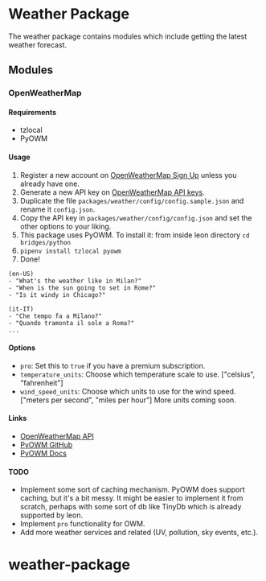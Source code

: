 # Weather Package

The weather package contains modules which include getting the latest weather forecast.

## Modules

### OpenWeatherMap

#### Requirements
- tzlocal
- PyOWM

#### Usage

1. Register a new account on [OpenWeatherMap Sign Up](https://openweathermap.org/sign_up) unless you already have one.
2. Generate a new API key on [OpenWeatherMap API keys](https://home.openweathermap.org/api_keys).
3. Duplicate the file `packages/weather/config/config.sample.json` and rename it `config.json`.
4. Copy the API key in `packages/weather/config/config.json` and set the other options to your liking.
5. This package uses PyOWM. To install it: from inside leon directory `cd bridges/python`
6. `pipenv install tzlocal pyowm`
7. Done!

```
(en-US)
- "What's the weather like in Milan?"
- "When is the sun going to set in Rome?"
- "Is it windy in Chicago?"

(it-IT)
- "Che tempo fa a Milano?"
- "Quando tramonta il sole a Roma?"
...
```

#### Options
- `pro`: Set this to `true` if you have a premium subscription.
- `temperature_units`: Choose which temperature scale to use. ["celsius", "fahrenheit"]
- `wind_speed_units`: Choose which units to use for the wind speed. ["meters per second", "miles per hour"] More units coming soon.

#### Links

- [OpenWeatherMap API](https://developers.google.com/youtube/v3/getting-started)
- [PyOWM GitHub](https://github.com/csparpa/pyowm)
- [PyOWM Docs](https://pyowm.readthedocs.io/en/latest/)

#### TODO
- Implement some sort of caching mechanism. PyOWM does support caching, but it's a bit messy. It might be easier to implement it from scratch, perhaps with some sort of db like TinyDb which is already supported by leon.
- Implement `pro` functionality for OWM.
- Add more weather services and related (UV, pollution, sky events, etc.).
# weather-package

